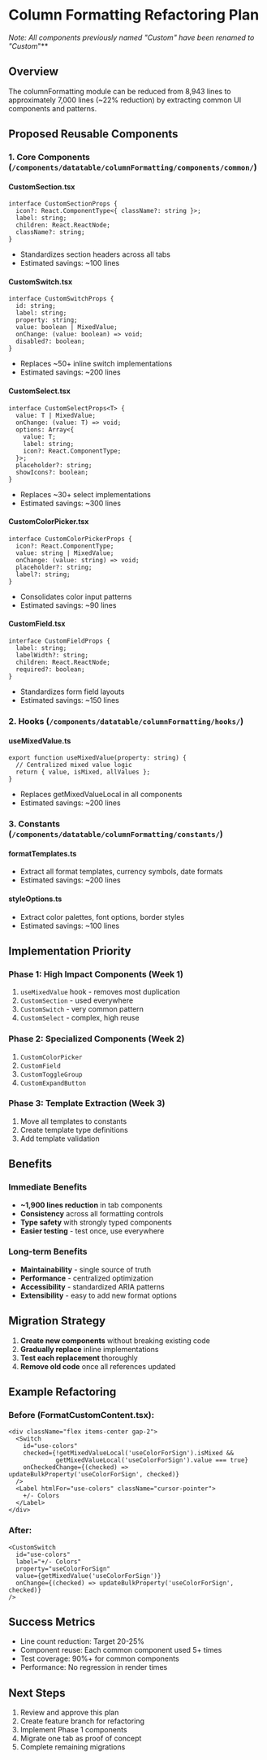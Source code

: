 # Column Formatting Refactoring Plan

**Note: All components previously named "Custom*" have been renamed to "Custom*"**

## Overview
The columnFormatting module can be reduced from 8,943 lines to approximately 7,000 lines (~22% reduction) by extracting common UI components and patterns.

## Proposed Reusable Components

### 1. Core Components (`/components/datatable/columnFormatting/components/common/`)

#### CustomSection.tsx
```tsx
interface CustomSectionProps {
  icon?: React.ComponentType<{ className?: string }>;
  label: string;
  children: React.ReactNode;
  className?: string;
}
```
- Standardizes section headers across all tabs
- Estimated savings: ~100 lines

#### CustomSwitch.tsx
```tsx
interface CustomSwitchProps {
  id: string;
  label: string;
  property: string;
  value: boolean | MixedValue;
  onChange: (value: boolean) => void;
  disabled?: boolean;
}
```
- Replaces ~50+ inline switch implementations
- Estimated savings: ~200 lines

#### CustomSelect.tsx
```tsx
interface CustomSelectProps<T> {
  value: T | MixedValue;
  onChange: (value: T) => void;
  options: Array<{
    value: T;
    label: string;
    icon?: React.ComponentType;
  }>;
  placeholder?: string;
  showIcons?: boolean;
}
```
- Replaces ~30+ select implementations
- Estimated savings: ~300 lines

#### CustomColorPicker.tsx
```tsx
interface CustomColorPickerProps {
  icon?: React.ComponentType;
  value: string | MixedValue;
  onChange: (value: string) => void;
  placeholder?: string;
  label?: string;
}
```
- Consolidates color input patterns
- Estimated savings: ~90 lines

#### CustomField.tsx
```tsx
interface CustomFieldProps {
  label: string;
  labelWidth?: string;
  children: React.ReactNode;
  required?: boolean;
}
```
- Standardizes form field layouts
- Estimated savings: ~150 lines

### 2. Hooks (`/components/datatable/columnFormatting/hooks/`)

#### useMixedValue.ts
```tsx
export function useMixedValue(property: string) {
  // Centralized mixed value logic
  return { value, isMixed, allValues };
}
```
- Replaces getMixedValueLocal in all components
- Estimated savings: ~200 lines

### 3. Constants (`/components/datatable/columnFormatting/constants/`)

#### formatTemplates.ts
- Extract all format templates, currency symbols, date formats
- Estimated savings: ~200 lines

#### styleOptions.ts
- Extract color palettes, font options, border styles
- Estimated savings: ~100 lines

## Implementation Priority

### Phase 1: High Impact Components (Week 1)
1. `useMixedValue` hook - removes most duplication
2. `CustomSection` - used everywhere
3. `CustomSwitch` - very common pattern
4. `CustomSelect` - complex, high reuse

### Phase 2: Specialized Components (Week 2)
1. `CustomColorPicker`
2. `CustomField`
3. `CustomToggleGroup`
4. `CustomExpandButton`

### Phase 3: Template Extraction (Week 3)
1. Move all templates to constants
2. Create template type definitions
3. Add template validation

## Benefits

### Immediate Benefits
- **~1,900 lines reduction** in tab components
- **Consistency** across all formatting controls
- **Type safety** with strongly typed components
- **Easier testing** - test once, use everywhere

### Long-term Benefits
- **Maintainability** - single source of truth
- **Performance** - centralized optimization
- **Accessibility** - standardized ARIA patterns
- **Extensibility** - easy to add new format options

## Migration Strategy

1. **Create new components** without breaking existing code
2. **Gradually replace** inline implementations
3. **Test each replacement** thoroughly
4. **Remove old code** once all references updated

## Example Refactoring

### Before (FormatCustomContent.tsx):
```tsx
<div className="flex items-center gap-2">
  <Switch 
    id="use-colors"
    checked={!getMixedValueLocal('useColorForSign').isMixed && 
             getMixedValueLocal('useColorForSign').value === true}
    onCheckedChange={(checked) => updateBulkProperty('useColorForSign', checked)}
  />
  <Label htmlFor="use-colors" className="cursor-pointer">
    +/- Colors
  </Label>
</div>
```

### After:
```tsx
<CustomSwitch
  id="use-colors"
  label="+/- Colors"
  property="useColorForSign"
  value={getMixedValue('useColorForSign')}
  onChange={(checked) => updateBulkProperty('useColorForSign', checked)}
/>
```

## Success Metrics
- Line count reduction: Target 20-25%
- Component reuse: Each common component used 5+ times
- Test coverage: 90%+ for common components
- Performance: No regression in render times

## Next Steps
1. Review and approve this plan
2. Create feature branch for refactoring
3. Implement Phase 1 components
4. Migrate one tab as proof of concept
5. Complete remaining migrations